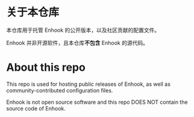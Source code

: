 # 关于本仓库  

本仓库用于托管 Enhook 的公开版本，以及社区贡献的配置文件。

Enhook 并非开源软件，且本仓库**不包含** Enhook 的源代码。  


# About this repo

This repo is used for hosting public releases of Enhook, as well as community-contributed configuration files.

Enhook is not open source software and this repo DOES NOT contain the source code of Enhook. 
